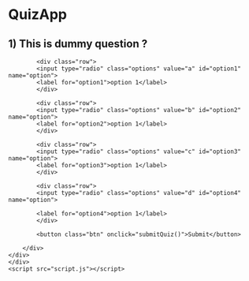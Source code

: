 # QuizApp

<!DOCTYPE html>
<html lang="en">
<head>
    <meta charset="UTF-8">
    <meta name="viewport" content="width=device-width, initial-scale=1.0">
    <title>Document</title>
    <link rel="stylesheet" href="styles.css">
</head>
<body>
    <div class="main">
        <div id="box">
                <h2 id="quesbox"> 1)  This is dummy question ?</h2>
           
            <div class="row">
            <input type="radio" class="options" value="a" id="option1" name="option">
            <label for="option1">option 1</label> 
            </div>

            <div class="row">
            <input type="radio" class="options" value="b" id="option2" name="option"> 
            <label for="option2">option 1</label>
            </div>

            <div class="row">
            <input type="radio" class="options" value="c" id="option3" name="option"> 
            <label for="option3">option 1</label>
            </div>

            <div class="row">
            <input type="radio" class="options" value="d" id="option4" name="option">

            <label for="option4">option 1</label>
            </div>
            
            <button class="btn" onclick="submitQuiz()">Submit</button>
             
        </div>
    </div>
    </div>
    <script src="script.js"></script>
</body>
</html>
